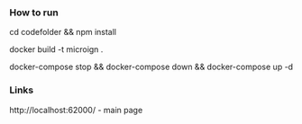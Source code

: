 ### How to run

cd codefolder && npm install

docker build -t microign .

docker-compose stop && docker-compose down && docker-compose up -d


### Links

http://localhost:62000/ - main page
